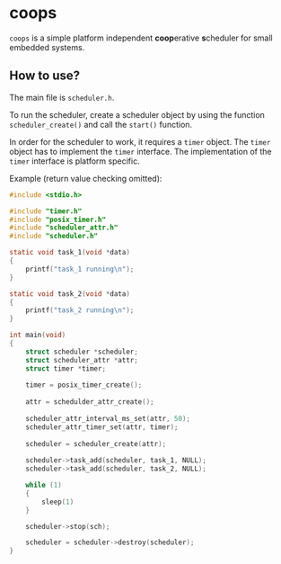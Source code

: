 # coops

`coops` is a simple platform independent **coop**erative **s**cheduler for small
embedded systems.

## How to use?

The main file is `scheduler.h`.

To run the scheduler, create a scheduler object by using the function
`scheduler_create()` and call the `start()` function.

In order for the scheduler to work, it requires a `timer` object. The `timer`
object has to implement the `timer` interface. The implementation of the
`timer` interface is platform specific.

Example (return value checking omitted):
```c
#include <stdio.h>

#include "timer.h"
#include "posix_timer.h"
#include "scheduler_attr.h"
#include "scheduler.h"

static void task_1(void *data)
{
    printf("task_1 running\n");
}

static void task_2(void *data)
{
    printf("task_2 running\n");
}

int main(void)
{
    struct scheduler *scheduler;
    struct scheduler_attr *attr;
    struct timer *timer;
    
    timer = posix_timer_create();
    
    attr = schedulder_attr_create();
    
    scheduler_attr_interval_ms_set(attr, 50);
    scheduler_attr_timer_set(attr, timer);
    
    scheduler = scheduler_create(attr);
    
    scheduler->task_add(scheduler, task_1, NULL);
    scheduler->task_add(scheduler, task_2, NULL);

    while (1)
    {
        sleep(1)
    }

    scheduler->stop(sch);

    scheduler = scheduler->destroy(scheduler);
}
```

